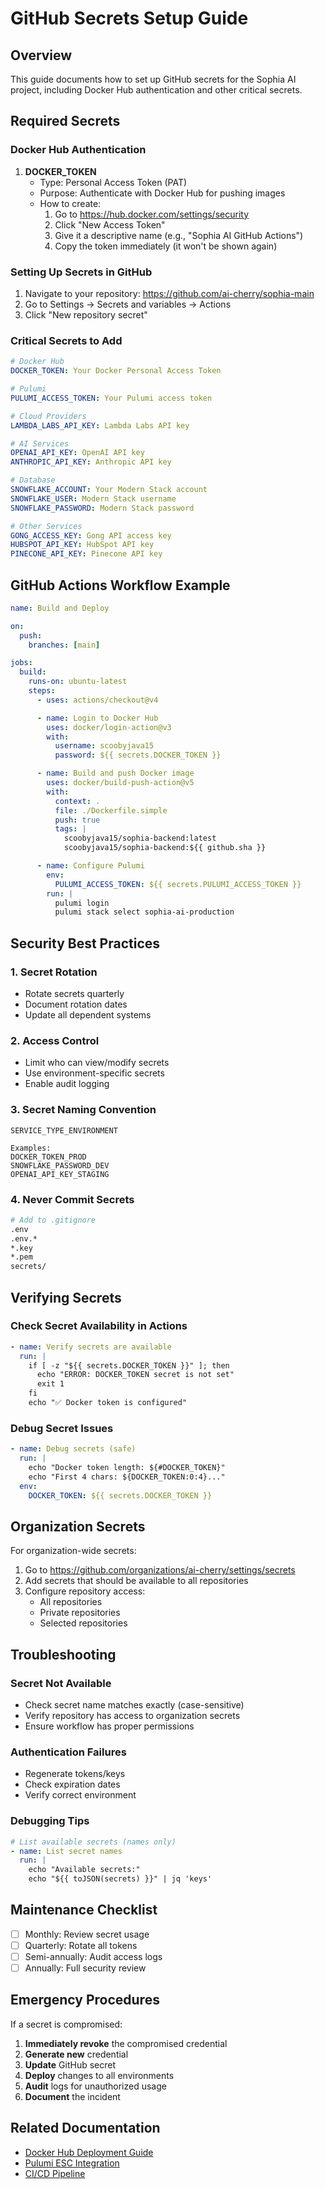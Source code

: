 # GitHub Secrets Setup Guide

## Overview

This guide documents how to set up GitHub secrets for the Sophia AI project, including Docker Hub authentication and other critical secrets.

## Required Secrets

### Docker Hub Authentication

1. **DOCKER_TOKEN**
   - Type: Personal Access Token (PAT)
   - Purpose: Authenticate with Docker Hub for pushing images
   - How to create:
     1. Go to https://hub.docker.com/settings/security
     2. Click "New Access Token"
     3. Give it a descriptive name (e.g., "Sophia AI GitHub Actions")
     4. Copy the token immediately (it won't be shown again)

### Setting Up Secrets in GitHub

1. Navigate to your repository: https://github.com/ai-cherry/sophia-main
2. Go to Settings → Secrets and variables → Actions
3. Click "New repository secret"

### Critical Secrets to Add

```yaml
# Docker Hub
DOCKER_TOKEN: Your Docker Personal Access Token

# Pulumi
PULUMI_ACCESS_TOKEN: Your Pulumi access token

# Cloud Providers
LAMBDA_LABS_API_KEY: Lambda Labs API key

# AI Services
OPENAI_API_KEY: OpenAI API key
ANTHROPIC_API_KEY: Anthropic API key

# Database
SNOWFLAKE_ACCOUNT: Your Modern Stack account
SNOWFLAKE_USER: Modern Stack username
SNOWFLAKE_PASSWORD: Modern Stack password

# Other Services
GONG_ACCESS_KEY: Gong API access key
HUBSPOT_API_KEY: HubSpot API key
PINECONE_API_KEY: Pinecone API key
```

## GitHub Actions Workflow Example

```yaml
name: Build and Deploy

on:
  push:
    branches: [main]

jobs:
  build:
    runs-on: ubuntu-latest
    steps:
      - uses: actions/checkout@v4

      - name: Login to Docker Hub
        uses: docker/login-action@v3
        with:
          username: scoobyjava15
          password: ${{ secrets.DOCKER_TOKEN }}

      - name: Build and push Docker image
        uses: docker/build-push-action@v5
        with:
          context: .
          file: ./Dockerfile.simple
          push: true
          tags: |
            scoobyjava15/sophia-backend:latest
            scoobyjava15/sophia-backend:${{ github.sha }}

      - name: Configure Pulumi
        env:
          PULUMI_ACCESS_TOKEN: ${{ secrets.PULUMI_ACCESS_TOKEN }}
        run: |
          pulumi login
          pulumi stack select sophia-ai-production
```

## Security Best Practices

### 1. Secret Rotation
- Rotate secrets quarterly
- Document rotation dates
- Update all dependent systems

### 2. Access Control
- Limit who can view/modify secrets
- Use environment-specific secrets
- Enable audit logging

### 3. Secret Naming Convention
```
SERVICE_TYPE_ENVIRONMENT

Examples:
DOCKER_TOKEN_PROD
SNOWFLAKE_PASSWORD_DEV
OPENAI_API_KEY_STAGING
```

### 4. Never Commit Secrets
```bash
# Add to .gitignore
.env
.env.*
*.key
*.pem
secrets/
```

## Verifying Secrets

### Check Secret Availability in Actions

```yaml
- name: Verify secrets are available
  run: |
    if [ -z "${{ secrets.DOCKER_TOKEN }}" ]; then
      echo "ERROR: DOCKER_TOKEN secret is not set"
      exit 1
    fi
    echo "✅ Docker token is configured"
```

### Debug Secret Issues

```yaml
- name: Debug secrets (safe)
  run: |
    echo "Docker token length: ${#DOCKER_TOKEN}"
    echo "First 4 chars: ${DOCKER_TOKEN:0:4}..."
  env:
    DOCKER_TOKEN: ${{ secrets.DOCKER_TOKEN }}
```

## Organization Secrets

For organization-wide secrets:

1. Go to https://github.com/organizations/ai-cherry/settings/secrets
2. Add secrets that should be available to all repositories
3. Configure repository access:
   - All repositories
   - Private repositories
   - Selected repositories

## Troubleshooting

### Secret Not Available
- Check secret name matches exactly (case-sensitive)
- Verify repository has access to organization secrets
- Ensure workflow has proper permissions

### Authentication Failures
- Regenerate tokens/keys
- Check expiration dates
- Verify correct environment

### Debugging Tips
```yaml
# List available secrets (names only)
- name: List secret names
  run: |
    echo "Available secrets:"
    echo "${{ toJSON(secrets) }}" | jq 'keys'
```

## Maintenance Checklist

- [ ] Monthly: Review secret usage
- [ ] Quarterly: Rotate all tokens
- [ ] Semi-annually: Audit access logs
- [ ] Annually: Full security review

## Emergency Procedures

If a secret is compromised:

1. **Immediately revoke** the compromised credential
2. **Generate new** credential
3. **Update** GitHub secret
4. **Deploy** changes to all environments
5. **Audit** logs for unauthorized usage
6. **Document** the incident

## Related Documentation

- [Docker Hub Deployment Guide](./DOCKER_HUB_DEPLOYMENT.md)
- [Pulumi ESC Integration](./PULUMI_ESC_INTEGRATION.md)
- [CI/CD Pipeline](./CI_CD_PIPELINE.md)
